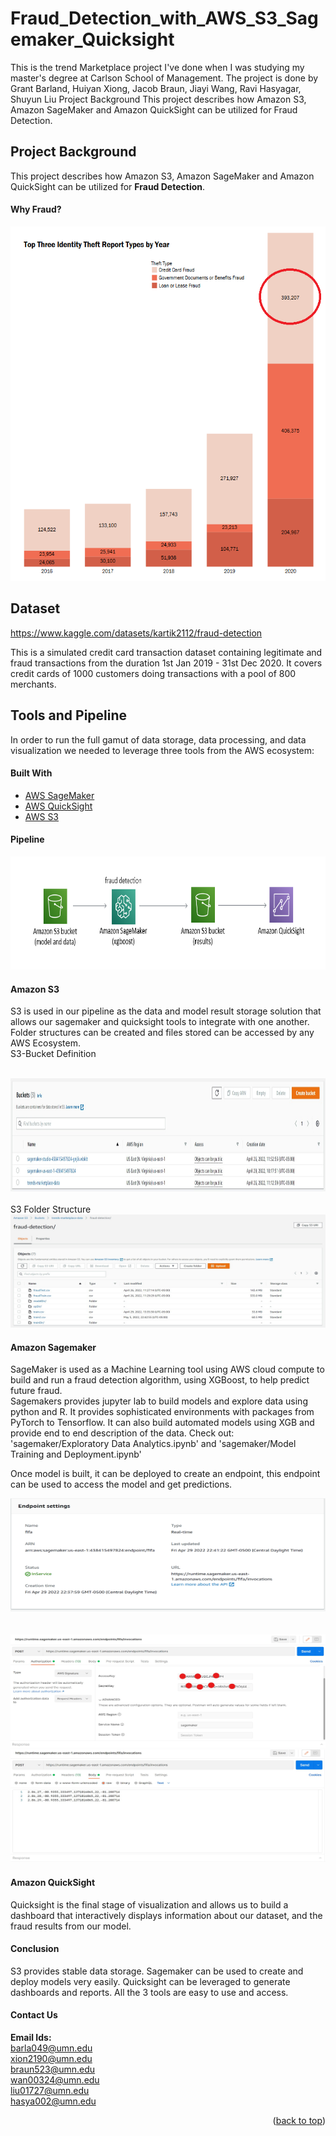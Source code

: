 # Fraud_Detection_with_AWS_S3_Sagemaker_Quicksight
This is the trend Marketplace project I've done when I was studying my master's degree at Carlson School of Management. 
The project is done by Grant Barland, Huiyan Xiong, Jacob Braun, Jiayi Wang, Ravi Hasyagar, Shuyun Liu
Project Background
This project describes how Amazon S3, Amazon SageMaker and Amazon QuickSight can be utilized for Fraud Detection.

## Project Background
This project describes how Amazon S3, Amazon SageMaker and Amazon QuickSight can be utilized for **Fraud Detection**.

#### Why Fraud?
<div align="left">
  <a>
    <img src="fraud_info.png" alt="fraud" width="523" height="567">
  </a>
</div>

## Dataset
https://www.kaggle.com/datasets/kartik2112/fraud-detection

This is a simulated credit card transaction dataset containing legitimate and fraud transactions from the duration 1st Jan 2019 - 31st Dec 2020. It covers credit cards of 1000 customers doing transactions with a pool of 800 merchants.

## Tools and Pipeline
In order to run the full gamut of data storage, data processing, and data visualization we needed to leverage three tools from the AWS ecosystem:

#### Built With
* [AWS SageMaker](https://aws.amazon.com/sagemaker/)
* [AWS QuickSight](https://aws.amazon.com/quicksight/)
* [AWS S3](https://aws.amazon.com/s3/)

#### Pipeline

<div align="left">
  <a>
    <img src="data_pipeline.png" alt="fraud" width="749" height="181">
  </a>
</div>

#### Amazon S3
S3 is used in our pipeline as the data and model result storage solution that allows our sagemaker and quicksight tools to integrate with one another.
Folder structures can be created and files stored can be accessed by any AWS Ecosystem.
<br>
S3-Bucket Definition
<br>
<br>
<div align="left">
  <a>
    <img src="S3-Buckets.jpeg" alt="fraud" width="749" height="181">
  </a>
</div>
<br>
S3 Folder Structure
<br>
<div align="left">
  <a>
    <img src="S3-Data.jpeg" alt="fraud" width="749" height="181">
  </a>
</div>

#### Amazon Sagemaker
SageMaker is used as a Machine Learning tool using AWS cloud compute to build and run a fraud detection algorithm, using XGBoost, to help predict future fraud.
<br>
Sagemakers provides jupyter lab to build models and explore data using python and R. It provides sophisticated environments with packages from PyTorch to Tensorflow. It can also build automated models using XGB and provide end to end description of the data.
Check out: 'sagemaker/Exploratory Data Analytics.ipynb' and 'sagemaker/Model Training and Deployment.ipynb'

Once model is built, it can be deployed to create an endpoint, this endpoint can be used to access the model and get predictions.
<br>
<div align="left">
  <a>
    <img src="EndpointLocation.png" alt="fraud" width="749" height="181">
  </a>
</div>
<br>

<br>
<div align="left">
  <a>
    <img src="Postman-Authorization.jpeg" alt="fraud" width="749" height="181">
  </a>
</div>
<div align="left">
  <a>
    <img src="Postman-Body.jpeg" alt="fraud" width="749" height="181">
  </a>
</div>

#### Amazon QuickSight
Quicksight is the final stage of visualization and allows us to build a dashboard that interactively displays information about our dataset, and the fraud results from our model.

#### Conclusion
S3 provides stable data storage. Sagemaker can be used to create and deploy models very easily. Quicksight can be leveraged to generate dashboards and reports. All the 3 tools are easy to use and access.

#### Contact Us
**Email Ids:**<br>
barla049@umn.edu<br>
xion2190@umn.edu<br>
braun523@umn.edu<br>
wan00324@umn.edu<br>
liu01727@umn.edu<br>
hasya002@umn.edu<br>

<p align="right">(<a href="#top">back to top</a>)</p>
